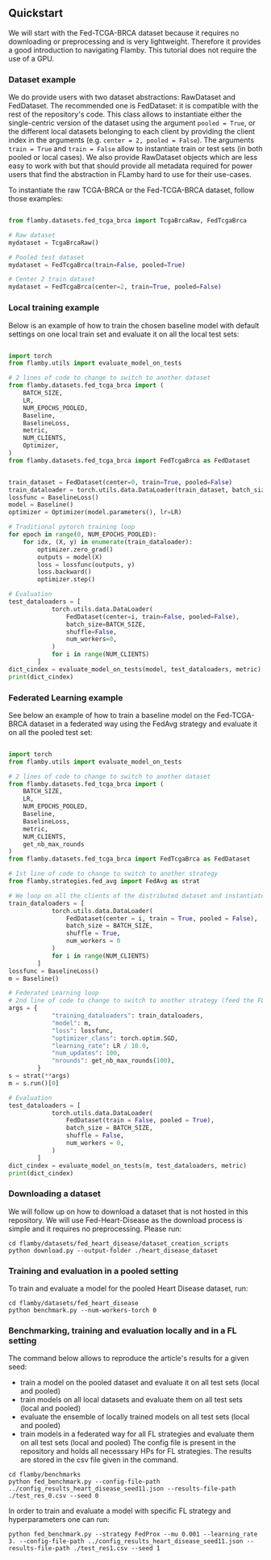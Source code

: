 ## Quickstart

We will start with the Fed-TCGA-BRCA dataset because it requires no downloading or preprocessing and is very lightweight.
Therefore it provides a good introduction to navigating Flamby.
This tutorial does not require the use of a GPU.

### Dataset example

We do provide users with two dataset abstractions: RawDataset and FedDataset.
The recommended one is FedDataset: it is compatible with the rest of the repository's code.
This class allows to instantiate either the single-centric version of the dataset using the argument `pooled = True`, or the different local datasets belonging to each client by providing the client index in the arguments (e.g. `center = 2, pooled = False`).
The arguments `train = True` and `train = False` allow to instantiate train or test sets (in both pooled or local cases).
We also provide RawDataset objects which are less easy to work with but that should provide all metadata required for power users that find the abstraction in FLamby hard to use for their use-cases.

To instantiate the raw TCGA-BRCA or the Fed-TCGA-BRCA dataset, follow those examples:
```python

from flamby.datasets.fed_tcga_brca import TcgaBrcaRaw, FedTcgaBrca

# Raw dataset
mydataset = TcgaBrcaRaw()

# Pooled test dataset
mydataset = FedTcgaBrca(train=False, pooled=True)

# Center 2 train dataset
mydataset = FedTcgaBrca(center=2, train=True, pooled=False)

```

### Local training example

Below is an example of how to train the chosen baseline model with default settings on one local train set and evaluate it on all the local test sets:
```python

import torch
from flamby.utils import evaluate_model_on_tests

# 2 lines of code to change to switch to another dataset
from flamby.datasets.fed_tcga_brca import (
    BATCH_SIZE,
    LR,
    NUM_EPOCHS_POOLED,
    Baseline,
    BaselineLoss,
    metric,
    NUM_CLIENTS,
    Optimizer,
)
from flamby.datasets.fed_tcga_brca import FedTcgaBrca as FedDataset


train_dataset = FedDataset(center=0, train=True, pooled=False)
train_dataloader = torch.utils.data.DataLoader(train_dataset, batch_size=BATCH_SIZE, shuffle=True, num_workers=0)
lossfunc = BaselineLoss()
model = Baseline()
optimizer = Optimizer(model.parameters(), lr=LR)

# Traditional pytorch training loop
for epoch in range(0, NUM_EPOCHS_POOLED):
    for idx, (X, y) in enumerate(train_dataloader):
        optimizer.zero_grad()
        outputs = model(X)
        loss = lossfunc(outputs, y)
        loss.backward()
        optimizer.step()

# Evaluation
test_dataloaders = [
            torch.utils.data.DataLoader(
                FedDataset(center=i, train=False, pooled=False),
                batch_size=BATCH_SIZE,
                shuffle=False,
                num_workers=0,
            )
            for i in range(NUM_CLIENTS)
        ]
dict_cindex = evaluate_model_on_tests(model, test_dataloaders, metric)
print(dict_cindex)

```

### Federated Learning example

See below an example of how to train a baseline model on the Fed-TCGA-BRCA dataset in a federated way using the FedAvg strategy and evaluate it on all the pooled test set:
```python

import torch
from flamby.utils import evaluate_model_on_tests

# 2 lines of code to change to switch to another dataset
from flamby.datasets.fed_tcga_brca import (
    BATCH_SIZE,
    LR,
    NUM_EPOCHS_POOLED,
    Baseline,
    BaselineLoss,
    metric,
    NUM_CLIENTS,
    get_nb_max_rounds
)
from flamby.datasets.fed_tcga_brca import FedTcgaBrca as FedDataset

# 1st line of code to change to switch to another strategy
from flamby.strategies.fed_avg import FedAvg as strat

# We loop on all the clients of the distributed dataset and instantiate associated dataloaders
train_dataloaders = [
            torch.utils.data.DataLoader(
                FedDataset(center = i, train = True, pooled = False),
                batch_size = BATCH_SIZE,
                shuffle = True,
                num_workers = 0
            )
            for i in range(NUM_CLIENTS)
        ]
lossfunc = BaselineLoss()
m = Baseline()

# Federated Learning loop
# 2nd line of code to change to switch to another strategy (feed the FL strategy the right HPs)
args = {
            "training_dataloaders": train_dataloaders,
            "model": m,
            "loss": lossfunc,
            "optimizer_class": torch.optim.SGD,
            "learning_rate": LR / 10.0,
            "num_updates": 100,
            "nrounds": get_nb_max_rounds(100),
        }
s = strat(**args)
m = s.run()[0]

# Evaluation
test_dataloaders = [
            torch.utils.data.DataLoader(
                FedDataset(train = False, pooled = True),
                batch_size = BATCH_SIZE,
                shuffle = False,
                num_workers = 0,
            )
        ]
dict_cindex = evaluate_model_on_tests(m, test_dataloaders, metric)
print(dict_cindex)

```

### Downloading a dataset

We will follow up on how to download a dataset that is not hosted in this repository.
We will use Fed-Heart-Disease as the download process is simple and it requires no preprocessing.
Please run:

```
cd flamby/datasets/fed_heart_disease/dataset_creation_scripts
python download.py --output-folder ./heart_disease_dataset
```

### Training and evaluation in a pooled setting

To train and evaluate a model for the pooled Heart Disease dataset, run:
```
cd flamby/datasets/fed_heart_disease
python benchmark.py --num-workers-torch 0
```

### Benchmarking, training and evaluation locally and in a FL setting

The command below allows to reproduce the article's results for a given seed:
- train a model on the pooled dataset and evaluate it on all test sets (local and pooled)
- train models on all local datasets and evaluate them on all test sets (local and pooled)
- evaluate the ensemble of locally trained models on all test sets (local and pooled)
- train models in a federated way for all FL strategies and evaluate them on all test sets (local and pooled)
The config file is present in the repository and holds all necesssary HPs for FL strategies.
The results are stored in the csv file given in the command.

```
cd flamby/benchmarks
python fed_benchmark.py --config-file-path ../config_results_heart_disease_seed11.json --results-file-path ./test_res_0.csv --seed 0
```

In order to train and evaluate a model with specific FL strategy and hyperparameters one can run:

```
python fed_benchmark.py --strategy FedProx --mu 0.001 --learning_rate 3. --config-file-path ../config_results_heart_disease_seed11.json --results-file-path ./test_res1.csv --seed 1
```
